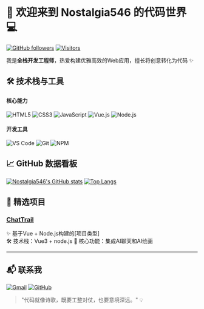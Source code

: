 # 🚀 欢迎来到 Nostalgia546 的代码世界 💻

[![GitHub followers](https://img.shields.io/github/followers/Nostalgia546?logo=github&style=flat-square)](https://github.com/Nostalgia546)
[![Visitors](https://komarev.com/ghpvc/?username=Nostalgia546&color=blueviolet&style=flat-square)](https://github.com/Nostalgia546)

我是**全栈开发工程师**，热爱构建优雅高效的Web应用，擅长将创意转化为代码 ✨

## 🛠 技术栈与工具

#### 核心能力
![HTML5](https://img.shields.io/badge/-HTML5-E34F26?logo=html5&logoColor=white)
![CSS3](https://img.shields.io/badge/-CSS3-1572B6?logo=css3)
![JavaScript](https://img.shields.io/badge/-JavaScript-F7DF1E?logo=javascript&logoColor=black)
![Vue.js](https://img.shields.io/badge/-Vue.js-4FC08D?logo=vue.js&logoColor=white)
![Node.js](https://img.shields.io/badge/-Node.js-339933?logo=node.js&logoColor=white)

#### 开发工具
![VS Code](https://img.shields.io/badge/-VSCode-007ACC?logo=visual-studio-code)
![Git](https://img.shields.io/badge/-Git-F05032?logo=git)
![NPM](https://img.shields.io/badge/-NPM-CB3837?logo=npm)

## 📈 GitHub 数据看板

[![Nostalgia546's GitHub stats](https://github-readme-stats.vercel.app/api?username=Nostalgia546&show_icons=true&theme=radical)](https://github.com/Nostalgia546)
[![Top Langs](https://github-readme-stats.vercel.app/api/top-langs/?username=Nostalgia546&layout=compact&theme=radical)](https://github.com/Nostalgia546)

## 🎯 精选项目

### [ChatTrail]((https://github.com/Nostalgia546/ChatTrail))
✨ 基于Vue + Node.js构建的[项目类型]  
🛠 技术栈：Vue3 + node.js
📌 核心功能：集成AI聊天和AI绘画

---

## 📬 联系我

[![Gmail](https://img.shields.io/badge/-Gmail-EA4335?logo=gmail&logoColor=white)](mailto:你的邮箱)
[![GitHub](https://img.shields.io/badge/-GitHub-181717?logo=github)](https://github.com/Nostalgia546)

> "代码就像诗歌，既要工整对仗，也要意境深远。" 💡
